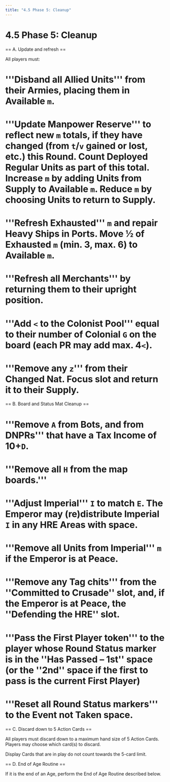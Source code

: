 ```yaml
---
title: "4.5 Phase 5: Cleanup"
---
```


# 4.5 Phase 5: Cleanup

== A. Update and refresh ==

All players must:

# '''Disband all Allied Units''' from their Armies, placing them in Available <code>m</code>.
# '''Update Manpower Reserve''' to reflect new <code>m</code> totals, if they have changed (from <code>t</code>/<code>v</code> gained or lost, etc.) this Round. Count Deployed Regular Units as part of this total. Increase <code>m</code> by adding Units from Supply to Available <code>m</code>. Reduce <code>m</code> by choosing Units to return to Supply.
# '''Refresh Exhausted''' <code>m</code> and repair Heavy Ships in Ports. Move ½ of Exhausted <code>m</code> (min. 3, max. 6) to Available <code>m</code>.
# '''Refresh all Merchants''' by returning them to their upright position.
# '''Add <code><</code> to the Colonist Pool''' equal to their number of Colonial <code>G</code> on the board (each PR may add max. 4<code><</code>).
# '''Remove any <code>z</code>''' from their Changed Nat. Focus slot and return it to their Supply.

== B. Board and Status Mat Cleanup ==

# '''Remove <code>A</code> from Bots, and from DNPRs''' that have a Tax Income of 10+<code>D</code>.
# '''Remove all <code>H</code> from the map boards.'''
# '''Adjust Imperial''' <code>I</code> to match <code>E</code>. The Emperor may (re)distribute Imperial <code>I</code> in any HRE Areas with space.
# '''Remove all Units from Imperial''' <code>m</code> if the Emperor is at Peace.
# '''Remove any Tag chits''' from the ''Committed to Crusade'' slot, and, if the Emperor is at Peace, the ''Defending the HRE'' slot.
# '''Pass the First Player token''' to the player whose Round Status marker is in the ''Has Passed – 1st'' space (or the ''2nd'' space if the first to pass is the current First Player)
# '''Reset all Round Status markers''' to the Event not Taken space.

== C. Discard down to 5 Action Cards ==

All players must discard down to a maximum hand size of 5 Action Cards. Players may choose which card(s) to discard.

Display Cards that are in play do not count towards the 5-card limit.

== D. End of Age Routine ==

If it is the end of an Age, perform the End of Age Routine described below.